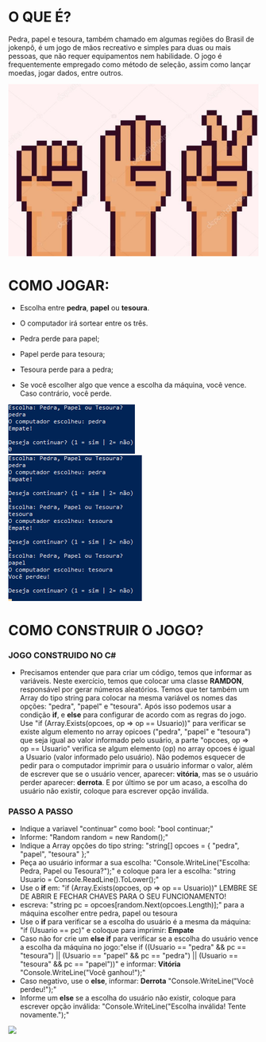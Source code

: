 # O QUE É?

Pedra, papel e tesoura, também chamado em algumas regiões do Brasil de jokenpô, é um jogo de mãos recreativo e simples para duas ou mais pessoas, que não requer equipamentos nem habilidade. O jogo é frequentemente empregado como método de seleção, assim como lançar moedas, jogar dados, entre outros.

<img src="/imagens/jogo representação.png">

# COMO JOGAR:

- Escolha entre **pedra**, **papel** ou **tesoura**.
- O computador irá sortear entre os três.

- Pedra perde para papel;
- Papel perde para tesoura;
- Tesoura perde para a pedra;

- Se você escolher algo que vence a escolha da máquina, você vence. Caso contrário, você perde.

<img src="/imagens/jogo 2.png">
<img src="/imagens/jogo final.png">

# COMO CONSTRUIR O JOGO?

### JOGO CONSTRUIDO NO C#

- Precisamos entender que para criar um código, temos que informar as variáveis. Neste exercício, temos que colocar uma classe **RAMDON**, responsável por gerar números aleatórios. Temos que ter também um Array do tipo string para colocar na mesma variável os nomes das opções: "pedra", "papel" e "tesoura". Após isso podemos usar a condição __if__, e __else__ para configurar de acordo com as regras do jogo. Use "if (Array.Exists(opcoes, op => op == Usuario))" para verificar se existe algum elemento no array opicoes ("pedra", "papel" e "tesoura") que seja igual ao valor informado pelo usuário, a parte "opcoes, op => op == Usuario" verifica se algum elemento (op) no array opcoes é igual a Usuario (valor informado pelo usuário). Não podemos esquecer de pedir para o computador imprimir para o usuário informar o valor, além de escrever que se o usuário vencer, aparecer: **vitória**, mas se o usuário perder aparecer: **derrota**. E por último se por um acaso, a escolha do usuário não existir, coloque para escrever opção inválida. 

### PASSO A PASSO

- Indique a variavel "continuar" como bool: "bool continuar;"
- Informe: "Random random = new Random();"
- Indique a Array opções do tipo string: "string[] opcoes = { "pedra", "papel", "tesoura" };"
- Peça ao usuário informar a sua escolha: "Console.WriteLine("Escolha: Pedra, Papel ou Tesoura?");" e coloque para ler a escolha: "string Usuario = Console.ReadLine().ToLower();"
- Use o __if__ em: "if (Array.Exists(opcoes, op => op == Usuario))" LEMBRE SE DE ABRIR E FECHAR CHAVES PARA O SEU FUNCIONAMENTO!
- escreva: "string pc = opcoes[random.Next(opcoes.Length)];" para a máquina escolher entre pedra, papel ou tesoura
- Use o __if__ para verificar se a escolha do usuário é a mesma da máquina: "if (Usuario == pc)" e coloque para imprimir: **Empate**
- Caso não for crie um __else if__ para verificar se a escolha do usuário vence a escolha da máquina no jogo:"else if ((Usuario == "pedra" && pc == "tesoura") || (Usuario == "papel" && pc == "pedra") || (Usuario == "tesoura" && pc == "papel"))" e informar: **Vitória** "Console.WriteLine("Você ganhou!");"
- Caso negativo, use o __else__, informar: **Derrota** "Console.WriteLine("Você perdeu!");"
- Informe um __else__ se a escolha do usuário não existir, coloque para escrever opção inválida: "Console.WriteLine("Escolha inválida! Tente novamente.");"

<img src="/imagens/código.png"> 